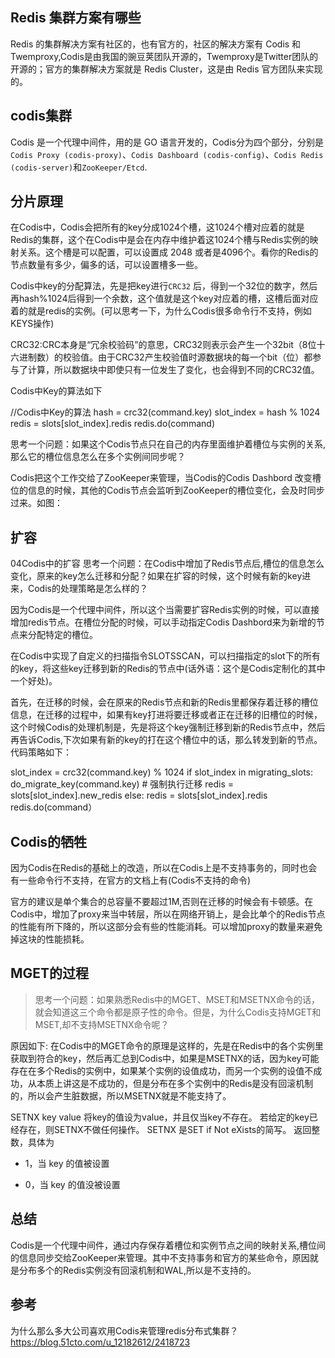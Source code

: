 ## Redis 集群方案有哪些
Redis 的集群解决方案有社区的，也有官方的，社区的解决方案有 Codis 和Twemproxy,Codis是由我国的豌豆荚团队开源的，Twemproxy是Twitter团队的开源的；官方的集群解决方案就是 Redis Cluster，这是由 Redis 官方团队来实现的。


## codis集群
Codis 是一个代理中间件，用的是 GO 语言开发的，Codis分为四个部分，分别是`Codis Proxy (codis-proxy)`、`Codis Dashboard (codis-config)`、`Codis Redis (codis-server)`和`ZooKeeper/Etcd`.

## 分片原理
在Codis中，Codis会把所有的key分成1024个槽，这1024个槽对应着的就是Redis的集群，这个在Codis中是会在内存中维护着这1024个槽与Redis实例的映射关系。这个槽是可以配置，可以设置成 2048 或者是4096个。看你的Redis的节点数量有多少，偏多的话，可以设置槽多一些。

Codis中key的分配算法，先是把key进行`CRC32` 后，得到一个32位的数字，然后再hash%1024后得到一个余数，这个值就是这个key对应着的槽，这槽后面对应着的就是redis的实例。(可以思考一下，为什么Codis很多命令行不支持，例如KEYS操作)

CRC32:CRC本身是“冗余校验码”的意思，CRC32则表示会产生一个32bit（8位十六进制数）的校验值。由于CRC32产生校验值时源数据块的每一个bit（位）都参与了计算，所以数据块中即使只有一位发生了变化，也会得到不同的CRC32值。

Codis中Key的算法如下

//Codis中Key的算法
hash = crc32(command.key)
slot_index = hash % 1024
redis = slots[slot_index].redis
redis.do(command)

思考一个问题：如果这个Codis节点只在自己的内存里面维护着槽位与实例的关系,那么它的槽位信息怎么在多个实例间同步呢？

Codis把这个工作交给了ZooKeeper来管理，当Codis的Codis Dashbord 改变槽位的信息的时候，其他的Codis节点会监听到ZooKeeper的槽位变化，会及时同步过来。如图：


## 扩容


04Codis中的扩容
思考一个问题：在Codis中增加了Redis节点后,槽位的信息怎么变化，原来的key怎么迁移和分配？如果在扩容的时候，这个时候有新的key进来，Codis的处理策略是怎么样的？

因为Codis是一个代理中间件，所以这个当需要扩容Redis实例的时候，可以直接增加redis节点。在槽位分配的时候，可以手动指定Codis Dashbord来为新增的节点来分配特定的槽位。

在Codis中实现了自定义的扫描指令SLOTSSCAN，可以扫描指定的slot下的所有的key，将这些key迁移到新的Redis的节点中(话外语：这个是Codis定制化的其中一个好处)。

首先，在迁移的时候，会在原来的Redis节点和新的Redis里都保存着迁移的槽位信息，在迁移的过程中，如果有key打进将要迁移或者正在迁移的旧槽位的时候，这个时候Codis的处理机制是，先是将这个key强制迁移到新的Redis节点中，然后再告诉Codis,下次如果有新的key的打在这个槽位中的话，那么转发到新的节点。代码策略如下：

slot_index = crc32(command.key) % 1024
if slot_index in migrating_slots:
	do_migrate_key(command.key) # 强制执行迁移
	redis = slots[slot_index].new_redis
else:
	redis = slots[slot_index].redis
redis.do(command）

## Codis的牺牲

因为Codis在Redis的基础上的改造，所以在Codis上是不支持事务的，同时也会有一些命令行不支持，在官方的文档上有(Codis不支持的命令)

官方的建议是单个集合的总容量不要超过1M,否则在迁移的时候会有卡顿感。在Codis中，增加了proxy来当中转层，所以在网络开销上，是会比单个的Redis节点的性能有所下降的，所以这部分会有些的性能消耗。可以增加proxy的数量来避免掉这块的性能损耗。

## MGET的过程

> 思考一个问题：如果熟悉Redis中的MGET、MSET和MSETNX命令的话，就会知道这三个命令都是原子性的命令。但是，为什么Codis支持MGET和MSET,却不支持MSETNX命令呢？

原因如下: 在Codis中的MGET命令的原理是这样的，先是在Redis中的各个实例里获取到符合的key，然后再汇总到Codis中，如果是MSETNX的话，因为key可能存在在多个Redis的实例中，如果某个实例的设值成功，而另一个实例的设值不成功，从本质上讲这是不成功的，但是分布在多个实例中的Redis是没有回滚机制的，所以会产生脏数据，所以MSETNX就是不能支持了。

SETNX key value
将key的值设为value，并且仅当key不存在。
若给定的key已经存在，则SETNX不做任何操作。
SETNX 是SET if Not eXists的简写。
返回整数，具体为

- 1，当 key 的值被设置

- 0，当 key 的值没被设置

## 总结 

Codis是一个代理中间件，通过内存保存着槽位和实例节点之间的映射关系,槽位间的信息同步交给ZooKeeper来管理。其中不支持事务和官方的某些命令，原因就是分布多个的Redis实例没有回滚机制和WAL,所以是不支持的。

## 参考
为什么那么多大公司喜欢用Codis来管理redis分布式集群？https://blog.51cto.com/u_12182612/2418723